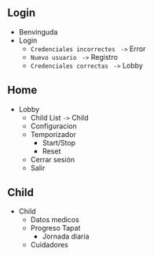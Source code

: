 ## Login
* Benvinguda
* Login
  * `Credenciales incorrectes ` `->` Error
  * `Nuevo usuario ` `->` Registro
  * `Credenciales correctas ` `->` Lobby
## Home
* Lobby
  * Child List `->` Child
  * Configuracion
  * Temporizador
    * Start/Stop
    * Reset
  * Cerrar sesión
  * Salir
## Child
* Child
  * Datos medicos
  * Progreso Tapat
    * Jornada diaria
  * Cuidadores
